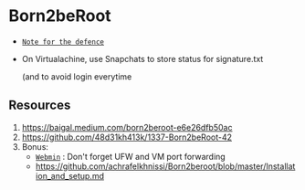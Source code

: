 # Born2beRoot
- [`Note for the defence`](https://docs.google.com/document/d/1dZrRYxHpgTi8cNhUrUqzToPPVyi_YRbk7Bjj99Hjlvo/edit?usp=sharing)
- On Virtualachine, use Snapchats to store status for signature.txt

  (and to avoid login everytime
## Resources
1. https://baigal.medium.com/born2beroot-e6e26dfb50ac
2. https://github.com/48d31kh413k/1337-Born2beRoot-42
3. Bonus:
   - [`Webmin`](https://webmin.com/download/) : Don't forget UFW and VM port forwarding
   - https://github.com/achrafelkhnissi/Born2beroot/blob/master/Installation_and_setup.md
